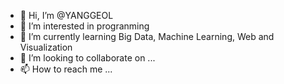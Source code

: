 - 👋 Hi, I’m @YANGGEOL
- 👀 I’m interested in progranming
- 🌱 I’m currently learning Big Data, Machine Learning, Web and Visualization
- 💞️ I’m looking to collaborate on ...
- 📫 How to reach me ...

<!---
YANGGEOL/YANGGEOL is a ✨ special ✨ repository because its `README.md` (this file) appears on your GitHub profile.
You can click the Preview link to take a look at your changes.
--->
